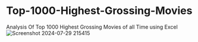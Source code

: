 # Top-1000-Highest-Grossing-Movies
Analysis Of Top 1000 Highest Grossing Movies of all Time using Excel
![Screenshot 2024-07-29 215415](https://github.com/user-attachments/assets/a80bc7d9-494b-481c-8959-5ca78ffe2998)
